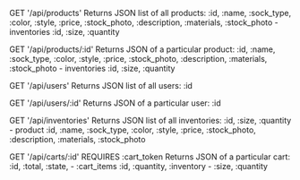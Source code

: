 GET '/api/products'
Returns JSON list of all products:
  :id, :name, :sock_type, :color, :style, :price, :stock_photo, :description, :materials, :stock_photo
    - inventories
      :id, :size, :quantity

GET '/api/products/:id'
Returns JSON of a particular product:
  :id, :name, :sock_type, :color, :style, :price, :stock_photo, :description, :materials, :stock_photo
    - inventories
      :id, :size, :quantity

GET '/api/users'
Returns JSON list of all users:
  :id

GET '/api/users/:id'
Returns JSON of a particular user:
  :id

GET '/api/inventories'
Returns JSON list of all inventories:
  :id, :size, :quantity
    - product
      :id, :name, :sock_type, :color, :style, :price, :stock_photo, :description, :materials, :stock_photo

GET '/api/carts/:id'
REQUIRES :cart_token
Returns JSON of a particular cart:
  :id, :total, :state,
    - :cart_items
      :id, :quantity, :inventory
        - :size, :quantity
